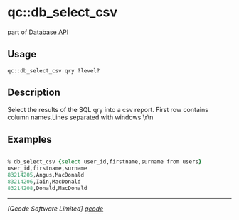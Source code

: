 qc::db_select_csv
=================

part of [Database API](../qc/wiki/DatabaseApi)

Usage
-----
`qc::db_select_csv qry ?level?`

Description
-----------
Select the results of the SQL qry into a csv report. First row contains column names.Lines separated with windows \\r\\n

Examples
--------
```tcl

% db_select_csv {select user_id,firstname,surname from users}
user_id,firstname,surname
83214205,Angus,MacDonald
83214206,Iain,MacDonald
83214208,Donald,MacDonald

```

----------------------------------
*[Qcode Software Limited] [qcode]*

[qcode]: http://www.qcode.co.uk "Qcode Software"